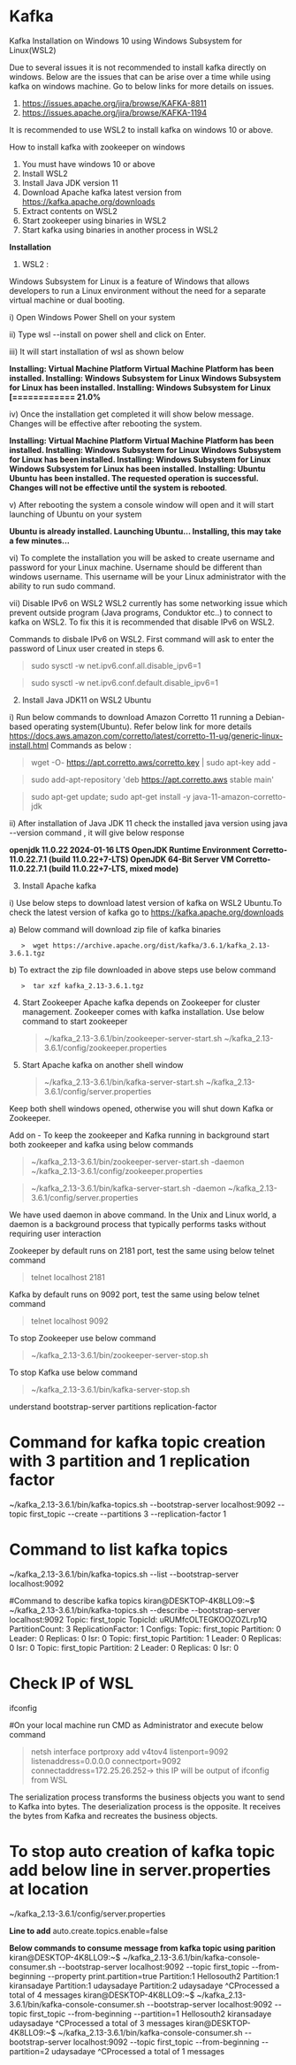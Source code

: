 # Kafka
Kafka Installation on Windows 10 using Windows Subsystem for Linux(WSL2)

Due to several issues it is not recommended to install kafka directly on windows.
Below are the issues that can be arise over a time while using kafka on windows machine. Go to below links for more details on issues.
1. https://issues.apache.org/jira/browse/KAFKA-8811
2. https://issues.apache.org/jira/browse/KAFKA-1194

It is recommended to use WSL2 to install kafka on windows 10 or above.

How to install kafka with zookeeper on windows
1. You must have windows 10 or above
2. Install WSL2
3. Install Java JDK version 11
4. Download Apache kafka latest version from https://kafka.apache.org/downloads
5. Extract contents on WSL2
6. Start zookeeper using binaries in WSL2
7. Start kafka using binaries in another process in WSL2
   
**Installation**

1. WSL2 : 

Windows Subsystem for Linux is a feature of Windows that allows developers to run a Linux environment without the need for a separate virtual machine or dual booting.

i) Open Windows Power Shell on your system
   
ii) Type wsl --install on power shell and click on Enter.
   
iii) It will start installation of wsl as shown below

   **Installing: Virtual Machine Platform
Virtual Machine Platform has been installed.
Installing: Windows Subsystem for Linux
Windows Subsystem for Linux has been installed.
Installing: Windows Subsystem for Linux
[============              21.0%**

iv) Once the installation get completed it will show below message. Changes will be effective after rebooting the system.

**Installing: Virtual Machine Platform
Virtual Machine Platform has been installed.
Installing: Windows Subsystem for Linux
Windows Subsystem for Linux has been installed.
Installing: Windows Subsystem for Linux
Windows Subsystem for Linux has been installed.
Installing: Ubuntu
Ubuntu has been installed.
The requested operation is successful. Changes will not be effective until the system is rebooted**.

v) After rebooting the system a console window will open and it will start launching of Ubuntu on your system

   **Ubuntu is already installed.
Launching Ubuntu...
Installing, this may take a few minutes...**

vi) To complete the installation you will be asked to create username and password for your Linux machine.
   Username should be different than windows username. This username will be your Linux administrator with the ability to run sudo command.
   
vii) Disable IPv6 on WSL2
   WSL2 currently has some networking issue which prevent outside program (Java programs, Conduktor etc..) to connect to kafka on WSL2.
   To fix this it is recommended that disable IPv6 on WSL2.

   Commands to disbale IPv6 on WSL2. First command will ask to enter the password of Linux user created in steps 6.
   
   > sudo sysctl -w net.ipv6.conf.all.disable_ipv6=1

   > sudo sysctl -w net.ipv6.conf.default.disable_ipv6=1

2. Install Java JDK11 on WSL2 Ubuntu

i) Run below commands to download Amazon Corretto 11 running a Debian-based operating system(Ubuntu).
   Refer below link for more details
   https://docs.aws.amazon.com/corretto/latest/corretto-11-ug/generic-linux-install.html
   Commands as below :
   
   > wget -O- https://apt.corretto.aws/corretto.key | sudo apt-key add -

   > sudo add-apt-repository 'deb https://apt.corretto.aws stable main'
   
   > sudo apt-get update; sudo apt-get install -y java-11-amazon-corretto-jdk

ii)   After installation of Java JDK 11 check the installed java version using java --version command , it will give below response

**openjdk 11.0.22 2024-01-16 LTS
OpenJDK Runtime Environment Corretto-11.0.22.7.1 (build 11.0.22+7-LTS)
OpenJDK 64-Bit Server VM Corretto-11.0.22.7.1 (build 11.0.22+7-LTS, mixed mode)** 

3. Install Apache kafka

i) Use below steps to download latest version of kafka on WSL2 Ubuntu.To check the latest version of kafka go to https://kafka.apache.org/downloads

   a) Below command will download zip file of kafka binaries
    
       >  wget https://archive.apache.org/dist/kafka/3.6.1/kafka_2.13-3.6.1.tgz
       
   b) To extract the zip file downloaded in above steps use below command
   
       >  tar xzf kafka_2.13-3.6.1.tgz

4. Start Zookeeper
   Apache kafka depends on Zookeeper for cluster management. Zookeeper comes with kafka installation.
   Use below command to start zookeeper
   
   > ~/kafka_2.13-3.6.1/bin/zookeeper-server-start.sh ~/kafka_2.13-3.6.1/config/zookeeper.properties
   
6. Start Apache kafka on another shell window
   
   > ~/kafka_2.13-3.6.1/bin/kafka-server-start.sh ~/kafka_2.13-3.6.1/config/server.properties

Keep both shell windows opened, otherwise you will shut down Kafka or Zookeeper.

Add on - 
To keep the zookeeper and Kafka running in background start both zookeeper and kafka using below commands

 > ~/kafka_2.13-3.6.1/bin/zookeeper-server-start.sh -daemon ~/kafka_2.13-3.6.1/config/zookeeper.properties

 > ~/kafka_2.13-3.6.1/bin/kafka-server-start.sh -daemon ~/kafka_2.13-3.6.1/config/server.properties 

We have used daemon in above command. In the Unix and Linux world, a daemon is a background process that typically performs tasks without requiring user interaction

Zookeeper by default runs on 2181 port, test the same using below telnet command 
> telnet localhost 2181

Kafka by default runs on 9092 port, test the same using below telnet command
> telnet localhost 9092

To stop Zookeeper use below command

   > ~/kafka_2.13-3.6.1/bin/zookeeper-server-stop.sh

To stop Kafka use below command

   > ~/kafka_2.13-3.6.1/bin/kafka-server-stop.sh

 understand
 bootstrap-server
 partitions
 replication-factor
 
# Command for kafka topic creation with 3 partition and 1 replication factor
~/kafka_2.13-3.6.1/bin/kafka-topics.sh --bootstrap-server localhost:9092 --topic first_topic --create --partitions 3 --replication-factor 1

# Command to list kafka topics
~/kafka_2.13-3.6.1/bin/kafka-topics.sh --list --bootstrap-server localhost:9092

#Command to describe kafka topics
kiran@DESKTOP-4K8LLO9:~$ ~/kafka_2.13-3.6.1/bin/kafka-topics.sh --describe --bootstrap-server localhost:9092
Topic: first_topic      TopicId: uRUMfcOLTEGKOOZOZLrp1Q PartitionCount: 3       ReplicationFactor: 1    Configs:
        Topic: first_topic      Partition: 0    Leader: 0       Replicas: 0     Isr: 0
        Topic: first_topic      Partition: 1    Leader: 0       Replicas: 0     Isr: 0
        Topic: first_topic      Partition: 2    Leader: 0       Replicas: 0     Isr: 0

# Check IP of WSL
ifconfig

#On your local machine run CMD as Administrator and execute below command
> netsh interface portproxy add v4tov4 listenport=9092 listenaddress=0.0.0.0 connectport=9092 connectaddress=172.25.26.252-> this IP will be output of ifconfig from WSL

The serialization process transforms the business objects you want to send to Kafka into bytes. The deserialization process is the opposite. It receives the bytes from Kafka and recreates the business objects.

# To stop auto creation of kafka topic add below line in server.properties at location 
~/kafka_2.13-3.6.1/config/server.properties

**Line to add** 
auto.create.topics.enable=false

**Below commands to consume message from kafka topic using parition**
kiran@DESKTOP-4K8LLO9:~$ ~/kafka_2.13-3.6.1/bin/kafka-console-consumer.sh --bootstrap-server localhost:9092 --topic first_topic --from-beginning --property print.partition=true
Partition:1     Hellosouth2
Partition:1     kiransadaye
Partition:1     udaysadaye
Partition:2     udaysadaye
^CProcessed a total of 4 messages
kiran@DESKTOP-4K8LLO9:~$ ~/kafka_2.13-3.6.1/bin/kafka-console-consumer.sh --bootstrap-server localhost:9092 --topic first_topic --from-beginning --partition=1
Hellosouth2
kiransadaye
udaysadaye
^CProcessed a total of 3 messages
kiran@DESKTOP-4K8LLO9:~$ ~/kafka_2.13-3.6.1/bin/kafka-console-consumer.sh --bootstrap-server localhost:9092 --topic first_topic --from-beginning --partition=2
udaysadaye
^CProcessed a total of 1 messages

   
